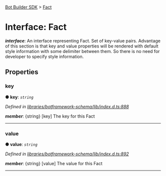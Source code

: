 [Bot Builder SDK](../README.md) > [Fact](../interfaces/botbuilder.fact.md)



# Interface: Fact

*__interface__*: An interface representing Fact. Set of key-value pairs. Advantage of this section is that key and value properties will be rendered with default style information with some delimiter between them. So there is no need for developer to specify style information.



## Properties
<a id="key"></a>

###  key

**●  key**:  *`string`* 

*Defined in [libraries/botframework-schema/lib/index.d.ts:888](https://github.com/Microsoft/botbuilder-js/blob/57c9ba8/libraries/botframework-schema/lib/index.d.ts#L888)*


*__member__*: {string} [key] The key for this Fact





___

<a id="value"></a>

###  value

**●  value**:  *`string`* 

*Defined in [libraries/botframework-schema/lib/index.d.ts:892](https://github.com/Microsoft/botbuilder-js/blob/57c9ba8/libraries/botframework-schema/lib/index.d.ts#L892)*


*__member__*: {string} [value] The value for this Fact





___


